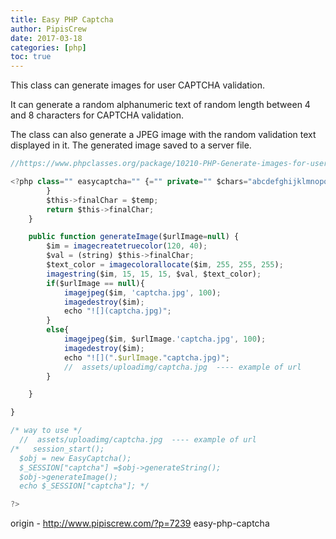 ```yaml
---
title: Easy PHP Captcha
author: PipisCrew
date: 2017-03-18
categories: [php]
toc: true
---
```


This class can generate images for user CAPTCHA validation.

It can generate a random alphanumeric text of random length between 4 and 8 characters for CAPTCHA validation.

The class can also generate a JPEG image with the random validation text displayed in it. The generated image saved to a server file.

```js
//https://www.phpclasses.org/package/10210-PHP-Generate-images-for-user-CAPTCHA-validation.html

<?php class="" easycaptcha="" {="" private="" $chars="abcdefghijklmnopqrstuvwxyz0123456789" ;="" private="" $finalchar;="" public="" function="" generatestring()="" {="" $size="rand(4," 8);="" echo="" $size;="" $temp="" ;="" for="" ($i="0;" $i=""?>< $size;="" $i++)="" {="" $temp.="$this-">chars[rand(0, strlen($this->chars) - 1)];
        }
        $this->finalChar = $temp;
        return $this->finalChar;
    }

    public function generateImage($urlImage=null) {
        $im = imagecreatetruecolor(120, 40);
        $val = (string) $this->finalChar;
        $text_color = imagecolorallocate($im, 255, 255, 255);
        imagestring($im, 15, 15, 15, $val, $text_color);
		if($urlImage == null){
			imagejpeg($im, 'captcha.jpg', 100);
			imagedestroy($im);
			echo "![](captcha.jpg)";	
		}
		else{
			imagejpeg($im, $urlImage.'captcha.jpg', 100);
			imagedestroy($im);
			echo "![](".$urlImage."captcha.jpg)";
			//  assets/uploadimg/captcha.jpg  ---- example of url
		}

    }

}

/* way to use */
  //  assets/uploadimg/captcha.jpg  ---- example of url
/*   session_start();
  $obj = new EasyCaptcha();
  $_SESSION["captcha"] =$obj->generateString();
  $obj->generateImage();
  echo $_SESSION["captcha"]; */

?>

```

origin - http://www.pipiscrew.com/?p=7239 easy-php-captcha
